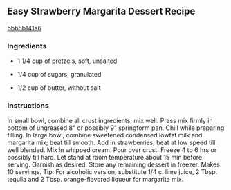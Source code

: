 ## Easy Strawberry Margarita Dessert Recipe

[bbb5b141a6](http://cookeatshare.com/recipes/easy-strawberry-margarita-dessert-10024)

### Ingredients

 - 1 1/4 cup of pretzels, soft, unsalted

 - 1/4 cup of sugars, granulated

 - 1/2 cup of butter, without salt

### Instructions

In small bowl, combine all crust ingredients; mix well. Press mix firmly in bottom of ungreased 8" or possibly 9" springform pan. Chill while preparing filling. In large bowl, combine sweetened condensed lowfat milk and margarita mix; beat till smooth. Add in strawberries; beat at low speed till well blended. Mix in whipped cream. Pour over crust. Freeze 4 to 6 hrs or possibly till hard. Let stand at room temperature about 15 min before serving. Garnish as desired. Store any remaining dessert in freezer. Makes 10 servings. Tip: For alcoholic version, substitute 1/4 c. lime juice, 2 Tbsp. tequila and 2 Tbsp. orange-flavored liqueur for margarita mix.